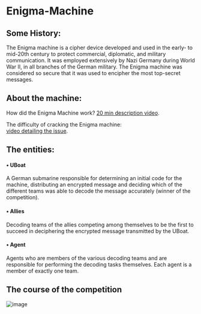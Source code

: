 # Enigma-Machine

## Some History:
The Enigma machine is a cipher device developed and used in the early- to mid-20th century to protect commercial, diplomatic, and military communication.
It was employed extensively by Nazi Germany during World War II, in all branches of the German military.
The Enigma machine was considered so secure that it was used to encipher the most top-secret messages.

## About the machine:
How did the Enigma Machine work? [20 min description video](https://www.youtube.com/watch?v=ybkkiGtJmkM).

The difficulty of cracking the Enigma machine:  
[video detailing the issue](https://www.youtube.com/watch?v=G2_Q9FoD-oQ).

## The entities:
#### • UBoat 
A German submarine responsible for determining an initial code for the machine, distributing an encrypted message and deciding which of the different teams was able to decode the message accurately (winner of the competition).

#### • Allies  
Decoding teams of the allies competing among themselves to be the first to succeed in deciphering the encrypted message transmitted by the UBoat.

#### • Agent
Agents who are members of the various decoding teams and are responsible for performing the decoding tasks themselves. Each agent is a member of exactly one team.


## The course of the competition
![image](https://user-images.githubusercontent.com/103381319/200265062-9ec4e0a8-862f-40a4-88e9-590fa17c63e0.png)



